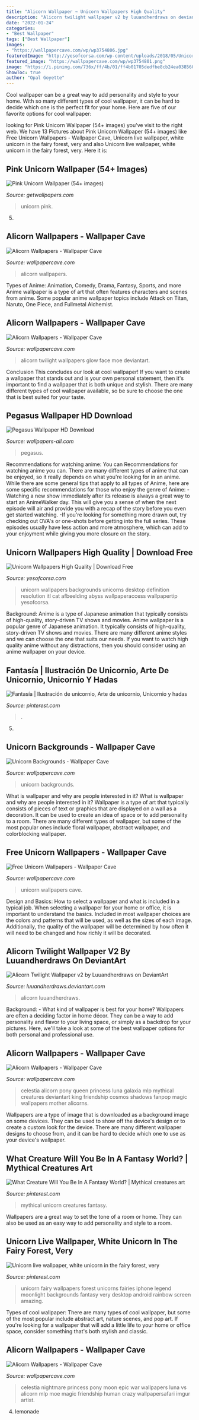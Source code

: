 ```yaml
---
title: "Alicorn Wallpaper ~ Unicorn Wallpapers High Quality"
description: "Alicorn twilight wallpaper v2 by luuandherdraws on deviantart"
date: "2022-01-24"
categories:
- "Best Wallpaper"
tags: ["Best Wallpaper"]
images:
- "https://wallpapercave.com/wp/wp3754806.jpg"
featuredImage: "http://yesofcorsa.com/wp-content/uploads/2018/05/Unicorn-Wallpaper-High-Definition.jpg"
featured_image: "https://wallpapercave.com/wp/wp3754801.png"
image: "https://i.pinimg.com/736x/ff/4b/01/ff4b01705dedfbe8cb24ea038560daf1--unicorn-pictures-pegasus.jpg"
ShowToc: true
author: "Opal Goyette"
---
```



Cool wallpaper can be a great way to add personality and style to your home. With so many different types of cool wallpaper, it can be hard to decide which one is the perfect fit for your home. Here are five of our favorite options for cool wallpaper: 

	

		
looking for Pink Unicorn Wallpaper (54+ images) you've visit to the right web. We have 13 Pictures about Pink Unicorn Wallpaper (54+ images) like Free Unicorn Wallpapers - Wallpaper Cave, Unicorn live wallpaper, white unicorn in the fairy forest, very and also Unicorn live wallpaper, white unicorn in the fairy forest, very. Here it is:
		
    
## Pink Unicorn Wallpaper (54+ Images)

<img loading=lazy src="http://getwallpapers.com/wallpaper/full/7/6/1/1292043-full-size-pink-unicorn-wallpaper-1920x1080-for-samsung.jpg" onerror="this.onerror=null;this.src='https://tse3.mm.bing.net/th?id=OIP.6t0DMYTeeDYhAD0P_q8OSgHaEK&amp;pid=15.1';" alt="Pink Unicorn Wallpaper (54+ images)">

_Source: getwallpapers.com_

>unicorn pink. 

	

5.

    
## Alicorn Wallpapers - Wallpaper Cave

<img loading=lazy src="https://wallpapercave.com/wp/wp3754793.jpg" onerror="this.onerror=null;this.src='https://tse1.mm.bing.net/th?id=OIP.I_fRpuO-OKJwswy3zmEtnwHaEo&amp;pid=15.1';" alt="Alicorn Wallpapers - Wallpaper Cave">

_Source: wallpapercave.com_

>alicorn wallpapers. 

	

Types of Anime: Animation, Comedy, Drama, Fantasy, Sports, and more
Anime wallpaper is a type of art that often features characters and scenes from anime. Some popular anime wallpaper topics include Attack on Titan, Naruto, One Piece, and Fullmetal Alchemist.

    
## Alicorn Wallpapers - Wallpaper Cave

<img loading=lazy src="https://wallpapercave.com/wp/wp3754806.jpg" onerror="this.onerror=null;this.src='https://tse2.mm.bing.net/th?id=OIP.mgDmX1FPcQcPimhefQgDTQHaEK&amp;pid=15.1';" alt="Alicorn Wallpapers - Wallpaper Cave">

_Source: wallpapercave.com_

>alicorn twilight wallpapers glow face moe deviantart. 

	

Conclusion
This concludes our look at cool wallpaper! If you want to create a wallpaper that stands out and is your own personal statement, then it's important to find a wallpaper that is both unique and stylish. There are many different types of cool wallpaper available, so be sure to choose the one that is best suited for your taste.

    
## Pegasus Wallpaper HD Download

<img loading=lazy src="https://wallpapers-all.com/uploads/posts/2016-12/26_pegasus.jpg" onerror="this.onerror=null;this.src='https://tse4.mm.bing.net/th?id=OIP.5peBUe0UYhTRfQoDMsN_XQHaFj&amp;pid=15.1';" alt="Pegasus Wallpaper HD Download">

_Source: wallpapers-all.com_

>pegasus. 

	

Recommendations for watching anime: You can
Recommendations for watching anime you can. There are many different types of anime that can be enjoyed, so it really depends on what you're looking for in an anime. While there are some general tips that apply to all types of Anime, here are some specific recommendations for those who enjoy the genre of Anime: 
-Watching a new show immediately after its release is always a great way to start an AnimeWalker day. This will give you a sense of when the next episode will air and provide you with a recap of the story before you even get started watching. 
-If you're looking for something more drawn out, try checking out OVA's or one-shots before getting into the full series. These episodes usually have less action and more atmosphere, which can add to your enjoyment while giving you more closure on the story.

    
## Unicorn Wallpapers High Quality | Download Free

<img loading=lazy src="http://yesofcorsa.com/wp-content/uploads/2018/05/Unicorn-Wallpaper-High-Definition.jpg" onerror="this.onerror=null;this.src='https://tse1.mm.bing.net/th?id=OIP.XyDx4_-bnIGQly1q391rWAHaEK&amp;pid=15.1';" alt="Unicorn Wallpapers High Quality | Download Free">

_Source: yesofcorsa.com_

>unicorn wallpapers backgrounds unicorns desktop definition resolution itl cat afbeelding abyss wallpaperaccess wallpapertip yesofcorsa. 

	

Background: Anime is a type of Japanese animation that typically consists of high-quality, story-driven TV shows and movies.
Anime wallpaper is a popular genre of Japanese animation. It typically consists of high-quality, story-driven TV shows and movies. There are many different anime styles and we can choose the one that suits our needs. If you want to watch high quality anime without any distractions, then you should consider using an anime wallpaper on your device.

    
## Fantasía | Ilustración De Unicornio, Arte De Unicornio, Unicornio Y Hadas

<img loading=lazy src="https://i.pinimg.com/736x/ff/4b/01/ff4b01705dedfbe8cb24ea038560daf1--unicorn-pictures-pegasus.jpg" onerror="this.onerror=null;this.src='https://tse2.mm.bing.net/th?id=OIP.OUcl49hWaHysOFdLocJh5wDwEE&amp;pid=15.1';" alt="Fantasía | Ilustración de unicornio, Arte de unicornio, Unicornio y hadas">

_Source: pinterest.com_

>. 

	

5.

    
## Unicorn Backgrounds - Wallpaper Cave

<img loading=lazy src="https://wallpapercave.com/wp/9pnvL3l.jpg" onerror="this.onerror=null;this.src='https://tse3.mm.bing.net/th?id=OIP.gDB10v2EvV5WxbWLZxKZywHaFj&amp;pid=15.1';" alt="Unicorn Backgrounds - Wallpaper Cave">

_Source: wallpapercave.com_

>unicorn backgrounds. 

	

What is wallpaper and why are people interested in it?
What is wallpaper and why are people interested in it?
Wallpaper is a type of art that typically consists of pieces of text or graphics that are displayed on a wall as a decoration. It can be used to create an idea of space or to add personality to a room. There are many different types of wallpaper, but some of the most popular ones include floral wallpaper, abstract wallpaper, and colorblocking wallpaper.

    
## Free Unicorn Wallpapers - Wallpaper Cave

<img loading=lazy src="https://wallpapercave.com/wp/ZUILYly.jpg" onerror="this.onerror=null;this.src='https://tse4.mm.bing.net/th?id=OIP.UsciWV67dp1WUbeO-3qUDwHaEo&amp;pid=15.1';" alt="Free Unicorn Wallpapers - Wallpaper Cave">

_Source: wallpapercave.com_

>unicorn wallpapers cave. 

	

Design and Basics: How to select a wallpaper and what is included in a typical job.
When selecting a wallpaper for your home or office, it is important to understand the basics. Included in most wallpaper choices are the colors and patterns that will be used, as well as the sizes of each image. Additionally, the quality of the wallpaper will be determined by how often it will need to be changed and how richly it will be decorated.

    
## Alicorn Twilight Wallpaper V2 By Luuandherdraws On DeviantArt

<img loading=lazy src="https://pre00.deviantart.net/9585/th/pre/f/2013/053/5/8/alicorn_twilight_wallpaper_v2_by_luuandherdraws-d5vu4ao.png" onerror="this.onerror=null;this.src='https://tse1.mm.bing.net/th?id=OIP.j4azMXxp4XWfgL930G7c-AHaEK&amp;pid=15.1';" alt="Alicorn Twilight Wallpaper v2 by Luuandherdraws on DeviantArt">

_Source: luuandherdraws.deviantart.com_

>alicorn luuandherdraws. 

	

Background: - What kind of wallpaper is best for your home?
Wallpapers are often a deciding factor in home décor. They can be a way to add personality and flavor to your living space, or simply as a backdrop for your pictures. Here, we'll take a look at some of the best wallpaper options for both personal and professional use.

    
## Alicorn Wallpapers - Wallpaper Cave

<img loading=lazy src="https://wallpapercave.com/wp/wp3754801.png" onerror="this.onerror=null;this.src='https://tse3.mm.bing.net/th?id=OIP.FetkMsCqhkBCbi_C3k8tqQHaKL&amp;pid=15.1';" alt="Alicorn Wallpapers - Wallpaper Cave">

_Source: wallpapercave.com_

>celestia alicorn pony queen princess luna galaxia mlp mythical creatures deviantart king friendship cosmos shadows fanpop magic wallpapers mother alicorns. 

	

Wallpapers are a type of image that is downloaded as a background image on some devices. They can be used to show off the device's design or to create a custom look for the device. There are many different wallpaper designs to choose from, and it can be hard to decide which one to use as your device's wallpaper.

    
## What Creature Will You Be In A Fantasy World? | Mythical Creatures Art

<img loading=lazy src="https://i.pinimg.com/736x/18/d9/31/18d931e3e370c43cbb3ddad3a113b23b--mythical-creatures-fantasy-creatures.jpg" onerror="this.onerror=null;this.src='https://tse4.mm.bing.net/th?id=OIP.zpJETXBwRL08S7aI9KVF7AHaKs&amp;pid=15.1';" alt="What Creature Will You Be In A Fantasy World? | Mythical creatures art">

_Source: pinterest.com_

>mythical unicorn creatures fantasy. 

	

Wallpapers are a great way to set the tone of a room or home. They can also be used as an easy way to add personality and style to a room.

    
## Unicorn Live Wallpaper, White Unicorn In The Fairy Forest, Very

<img loading=lazy src="https://i.pinimg.com/736x/23/50/38/2350381f0e711492da13d5223d889dee--white-unicorn-the-fairy.jpg" onerror="this.onerror=null;this.src='https://tse1.mm.bing.net/th?id=OIP.gREt8FRayfukislmxqwkMQHaNJ&amp;pid=15.1';" alt="Unicorn live wallpaper, white unicorn in the fairy forest, very">

_Source: pinterest.com_

>unicorn fairy wallpapers forest unicorns fairies iphone legend moonlight backgrounds fantasy very desktop android rainbow screen amazing. 

	

Types of cool wallpaper:
There are many types of cool wallpaper, but some of the most popular include abstract art, nature scenes, and pop art. If you're looking for a wallpaper that will add a little life to your home or office space, consider something that's both stylish and classic.

    
## Alicorn Wallpapers - Wallpaper Cave

<img loading=lazy src="https://wallpapercave.com/wp/wp3754775.jpg" onerror="this.onerror=null;this.src='https://tse4.mm.bing.net/th?id=OIP.mXdkHJbV4hv3EImFT0gYfQHaEo&amp;pid=15.1';" alt="Alicorn Wallpapers - Wallpaper Cave">

_Source: wallpapercave.com_

>celestia nightmare princess pony moon epic war wallpapers luna vs alicorn mlp moe magic friendship human crazy wallpapersafari imgur artist. 

	

4. lemonade 

